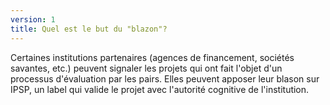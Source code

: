 ```yaml
---
version: 1
title: Quel est le but du "blazon"?
---
```


Certaines institutions partenaires (agences de financement, sociétés savantes, etc.) peuvent signaler les projets qui ont fait l'objet d'un processus d'évaluation par les pairs. Elles peuvent apposer leur blason sur IPSP, un label qui valide le projet avec l'autorité cognitive de l'institution.
